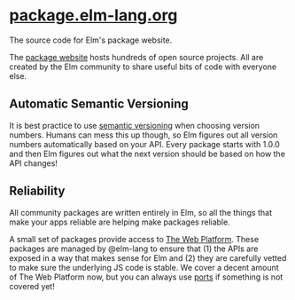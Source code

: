 # [package.elm-lang.org][pkg]

The source code for Elm's package website.

The [package website][pkg] hosts hundreds of open source projects. All are created by the Elm community to share useful bits of code with everyone else.

[pkg]: http://package.elm-lang.org/

## Automatic Semantic Versioning

It is best practice to use [semantic versioning](http://semver.org/) when choosing version numbers. Humans can mess this up though, so Elm figures out all version numbers automatically based on your API. Every package starts with 1.0.0 and then Elm figures out what the next version should be based on how the API changes!


## Reliability

All community packages are written entirely in Elm, so all the things that make your apps reliable are helping make packages reliable.

A small set of packages provide access to [The Web Platform](https://platform.html5.org/). These packages are managed by @elm-lang to ensure that (1) the APIs are exposed in a way that makes sense for Elm and (2) they are carefully vetted to make sure the underlying JS code is stable. We cover a decent amount of The Web Platform now, but you can always use [ports][] if something is not covered yet!

[ports]: https://guide.elm-lang.org/interop/javascript.html#ports
